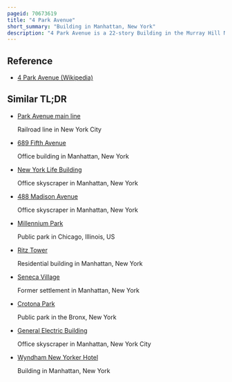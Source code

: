 ```yaml
---
pageid: 70673619
title: "4 Park Avenue"
short_summary: "Building in Manhattan, New York"
description: "4 Park Avenue is a 22-story Building in the Murray Hill Neighborhood of Manhattan in new York City. The Structure was designed by Warren and Wetmore and built for alfred Gwynne Vanderbilt and opened as a Hotel in 1912. It is located on the west Side of Park Avenue between 33rd and 34th Streets. Between 1965 and 1967 the top 18 Floors were used as residential Apartments after a Renovation by schuman Lichtenstein Claman. The three lowest Stories above the Ground as well as three Basement Floors are used as commercial Space and carry an alternate Address of 6 Park Avenue. In 2021 the Building is owned by the feil Organization."
---
```


## Reference

- [4 Park Avenue (Wikipedia)](https://en.wikipedia.org/?curid=70673619)

## Similar TL;DR

- [Park Avenue main line](/tldr/en/park-avenue-main-line)

  Railroad line in New York City

- [689 Fifth Avenue](/tldr/en/689-fifth-avenue)

  Office building in Manhattan, New York

- [New York Life Building](/tldr/en/new-york-life-building)

  Office skyscraper in Manhattan, New York

- [488 Madison Avenue](/tldr/en/488-madison-avenue)

  Office skyscraper in Manhattan, New York

- [Millennium Park](/tldr/en/millennium-park)

  Public park in Chicago, Illinois, US

- [Ritz Tower](/tldr/en/ritz-tower)

  Residential building in Manhattan, New York

- [Seneca Village](/tldr/en/seneca-village)

  Former settlement in Manhattan, New York

- [Crotona Park](/tldr/en/crotona-park)

  Public park in the Bronx, New York

- [General Electric Building](/tldr/en/general-electric-building)

  Office skyscraper in Manhattan, New York City

- [Wyndham New Yorker Hotel](/tldr/en/wyndham-new-yorker-hotel)

  Building in Manhattan, New York
